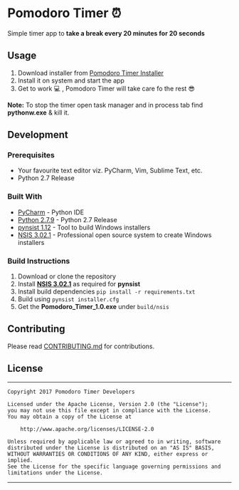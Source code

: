 # Pomodoro Timer :alarm_clock:

Simple timer app to **take a break every 20 minutes for 20 seconds**


## Usage

1. Download installer from [Pomodoro Timer Installer](#)
2. Install it on system and start the app
3. Get to work :computer: , Pomodoro Timer will take care fo the rest :sunglasses:

**Note:** To stop the timer open task manager and in process tab find **pythonw.exe** & kill it.


## Development

### Prerequisites

- Your favourite text editor viz. PyCharm, Vim, Sublime Text, etc.
- Python 2.7 Release


### Built With

* [PyCharm](https://www.jetbrains.com/pycharm/) - Python IDE
* [Python 2.7.9](https://www.python.org/downloads/release/python-279/) - Python 2.7 Release
* [pynsist 1.12](https://pynsist.readthedocs.io/en/latest/) - Tool to build Windows installers
* [NSIS 3.02.1](http://nsis.sourceforge.net/Download) - Professional open source system to create Windows installers

### Build Instructions

1. Download or clone the repository
2. Install **[NSIS 3.02.1](http://nsis.sourceforge.net/Download)** as required for **pynsist**
3. Install build dependencies ``pip install -r requirements.txt``
4. Build using ``pynsist installer.cfg``
5. Get the **Pomodoro_Timer_1.0.exe** under ``build/nsis``


## Contributing

Please read [CONTRIBUTING.md](CONTRIBUTING.md) for contributions.


## License
-------
    Copyright 2017 Pomodoro Timer Developers

    Licensed under the Apache License, Version 2.0 (the "License");
    you may not use this file except in compliance with the License.
    You may obtain a copy of the License at

        http://www.apache.org/licenses/LICENSE-2.0

    Unless required by applicable law or agreed to in writing, software
    distributed under the License is distributed on an "AS IS" BASIS,
    WITHOUT WARRANTIES OR CONDITIONS OF ANY KIND, either express or implied.
    See the License for the specific language governing permissions and
    limitations under the License.
---
